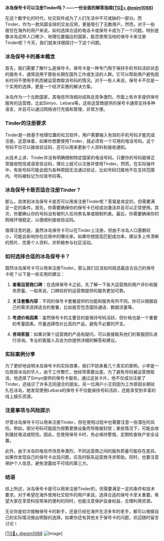 **冰岛保号卡可以注册Tinder吗？——一份全面的解答指南[[TG💪+ @esim1088](https://t.me/s/esim1088)]**

在这个数字化的时代，社交软件成为了人们生活中不可或缺的一部分。而Tinder，作为一款风靡全球的交友应用，更是吸引了无数用户。然而，对于一些居住在海外的用户来说，如何选择合适的电话卡或保号卡成为了一个问题。特别是像冰岛这样人口稀少、地理位置偏远的国家，能否使用当地的保号卡来注册Tinder呢？今天，我们就来详细探讨一下这个问题。

### 冰岛保号卡的基本概念

首先，我们需要了解什么是保号卡。保号卡是一种专门用于保持手机号码活跃状态的服务卡，通常适用于那些长期在国外工作或生活的人群。它可以帮助用户避免因长时间不使用手机而被运营商取消号码的情况。对于一些人来说，保号卡不仅是一个实用的选择，更是一个经济实惠的解决方案。

冰岛作为一个北欧国家，其电信市场相对成熟且竞争激烈。市面上有许多提供保号服务的运营商，比如Simyo、Lebara等。这些运营商提供的保号卡通常支持多种语言，并且可以通过网络进行充值和管理，非常方便。

### Tinder的注册要求

Tinder是一款基于地理位置的社交软件，用户需要输入有效的手机号码才能完成注册。这意味着，如果你想要使用Tinder，就必须有一个可用的电话号码。这个号码不仅可以接收验证码，还可以用来更新个人资料和接收通知。

从技术上讲，Tinder并没有明确限制特定国家的电话号码。只要你的号码能够正常接收短信或语音验证码，理论上就可以注册并使用Tinder。然而，在实际操作中，有些号码可能会因为各种原因无法通过验证，比如号码归属地不在支持范围内、号码被标记为垃圾号码等。

### 冰岛保号卡是否适合注册Tinder？

那么，具体到冰岛保号卡是否可以用来注册Tinder呢？答案是肯定的，但需要满足一定的条件。首先，你需要确保你的保号卡已经成功激活并且可以正常使用。其次，你要确认你的号码没有被列入任何黑名单或限制列表。最后，你需要确保你的网络环境稳定，以便顺利接收验证码。

值得注意的是，虽然冰岛保号卡可以在Tinder上注册，但由于冰岛人口基数较小，可能会影响你在应用中的曝光率。如果你想提高匹配成功率，建议多上传清晰的照片、完善个人资料，并积极参与社区活动。

### 如何选择合适的冰岛保号卡？

既然冰岛保号卡可以用来注册Tinder，那么我们应该如何挑选最适合自己的保号卡呢？以下是一些实用的建议：

1. **查看运营商口碑**：在选择保号卡之前，先了解一下各大运营商的用户评价和服务质量。一般来说，口碑较好的运营商提供的服务更加可靠。
   
2. **关注套餐内容**：不同的保号卡套餐提供的功能和服务有所不同。你可以根据自己的需求选择适合的套餐，比如是否包含国际通话、数据流量等。

3. **考虑价格因素**：虽然保号卡的主要目的是保持号码活跃，但价格也是一个重要的考量因素。尽量选择性价比高的产品，避免不必要的开支。

4. **咨询客服**：如果对某个运营商的产品有疑问，可以直接联系他们的客服团队进行咨询。专业的客服人员会为你提供详细的解答和建议。

### 实际案例分享

为了更好地说明冰岛保号卡的实际效果，我们不妨来看几个真实的案例。小李是一位旅居冰岛的华人，由于工作繁忙，他经常需要出差。为了避免号码被运营商取消，他选择了Simyo提供的保号卡服务。通过这张卡片，他不仅成功注册了Tinder，还结识了许多志同道合的朋友。另一位用户小王则因为工作原因长期驻扎在冰岛，她发现使用Lebara的保号卡不仅能保持号码活跃，还能享受到丰富的线上娱乐资源。

### 注意事项与风险提示

尽管冰岛保号卡可以用来注册Tinder，但在使用过程中也需要注意一些潜在的风险。例如，部分号码可能因为频繁更换设备而导致被封禁；某些情况下，可能会收到骚扰电话或短信。因此，在使用保号卡时，务必保持警惕，定期检查账户安全设置。

此外，由于冰岛的电信市场竞争激烈，不同运营商之间的服务质量可能存在差异。如果你发现自己的保号卡出现问题，应及时联系运营商寻求帮助。同时，也要注意保护个人信息，避免泄露给不可信的第三方。

### 结语

综上所述，冰岛保号卡是可以用来注册Tinder的，但需要满足一定的条件和技术要求。对于希望在海外使用社交软件的用户来说，选择合适的保号卡至关重要。希望大家在享受科技带来的便利的同时，也能注意保护自身权益，合理利用资源。

无论你是初次接触保号卡的新手，还是已经在海外生活多年的老手，都可以根据自己的实际情况做出明智的选择。如果你还有其他关于保号卡的问题，欢迎随时留言讨论！

[[TG💪+ @esim1088](https://t.me/s/esim1088) ![Image](https://i.postimg.cc/4NQfJmqS/Snipaste-2025-05-13-00-14-12.png)]